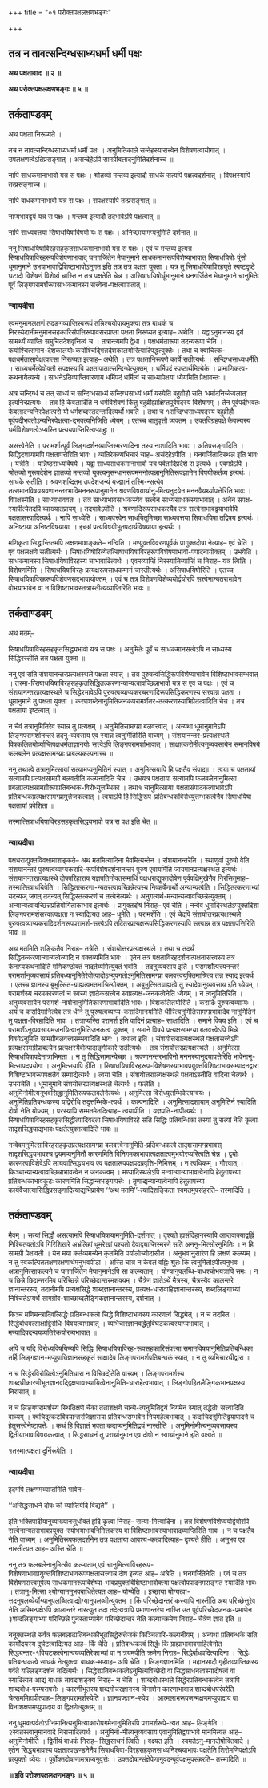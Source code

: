 +++
title = "०१ परोक्तपक्षलक्षणभङ्गः"

+++


## तत्र न तावत्सन्दिग्धसाध्यधर्मा धर्मी पक्षः

**अथ पक्षतावादः ॥ २ ॥**

**अथ परोक्तपक्षलक्षणभङ्गः ॥ ५ ॥**

## **तर्कताण्डवम्**

अथ पक्षता निरूप्यते ।

तत्र न तावत्सन्दिग्धसाध्यधर्मा धर्मी पक्षः । अनुमितिकाले सन्देहस्यासत्त्वेन विशेषणत्वायोगात् । उपलक्षणत्वेऽतिप्रसङ्गात् । असन्देहेऽपि सामग्रीबलादनुमितिदर्शनाच्च ॥

नापि साधकमानाभावो यत्र स पक्षः । श्रोतव्यो मन्तव्य इत्यादौ साधके सत्यपि पक्षत्वदर्शनात् । विपक्षस्यापि तत्प्रसङ्गाच्च ॥

नापि बाधकमानाभावो यत्र स पक्षः । सपक्षस्यापि तत्प्रसङ्गात् ॥

नाप्यभावद्वयं यत्र स पक्षः । मन्तव्य इत्यादौ तदभावेऽपि पक्षत्वात् ॥

नापि साध्यवत्तया सिषाधयिषाविषयो यः स पक्षः । अनिच्छायामप्यनुमिति दर्शनात् ॥

ननु सिषाधयिषाविरहसहकृतसाधकमानाभावो यत्र स पक्षः । एवं च मन्तव्य इत्यत्र सिषाधयिषाविरहरूपविशेषणाभावाद् घनगर्जितेन मेघानुमाने साधकमानरूपविशेष्याभावात् सिषाधयिषोः पुंसो धूमानुमाने उभयाभावाद्विशिष्टाभावोऽनुगत इति तत्र तत्र पक्षता युक्ता । यत्र तु सिषाधयिषाविरहयुते स्पष्टदृष्टे घटादौ विशेषणं विशेष्यं चास्ति न तत्र पक्षतेति चेन्न । असिषाधयिषोर्धूमानुमाने घनगर्जितेन मेघानुमाने चानुमितेः पूर्वं लिङ्गपरामर्शरूपसाधकमानस्य सत्त्वेना-पक्षत्वापातात् ॥

### **न्यायदीपा**

एवमनुमानलक्षणं तदङ्गव्याप्तिस्वरूपं तन्निश्चयोपायमुक्त्वा तत्र बाधकं च निरस्येदानीमनुमानसहकारिसंपत्तिरूपावसरप्राप्ता पक्षता निरूप्यत इत्याह– अथेति । यद्वाऽनुमानस्य द्वयं सामर्थ्यं व्याप्तिः समुचितदेशवृत्तित्वं च । तत्रान्त्यमपि द्वेधा । पक्षधर्मतारूपा तदन्यरूपा चेति । कयोश्चित्समान-देशकालयोः कयोश्चिद्भिन्नदेशकालयोरित्यादिपद्धत्युक्तेः । तथा च क्वाचित्क-पक्षधर्मतासापेक्षत्वात्सा निरूप्यत इत्याह– अथेति । तत्र पक्षतानिरूपणे कार्ये सतीत्यर्थः । सन्दिग्धसाध्यधर्मेति । साध्यधर्मेत्येवोक्तौ सपक्षस्यापि पक्षतापातात्सन्दिग्धेत्युक्तम् । धर्मिपदं स्पष्टार्थमित्येके । प्रामाणिकत्व-कथनायेत्यन्ये । साधनेऽतिव्याप्तिवारणाय धर्मिपदं धर्मित्वं च साध्यापेक्षया ध्येयमिति प्रेक्षावन्तः ॥

अत्र सन्दिग्धं च तत् साध्यं च सन्दिग्धसाध्यं सन्दिग्धसाध्यं धर्मो यस्येति बहुव्रीहौ सति ‘धर्मादनिच्केवलात्’ इत्यनिच्प्रत्ययः । तत्र हि केवलादिति न धर्मविशेषणं किंतु बहुव्रीह्याक्षिप्तपूर्वपदस्य विशेषणम् । तेन पूर्वपदीभवतः केवलादन्यनिरपेक्षात्परो यो धर्मशब्दस्तदन्तादित्यर्थो भवति । तथा च १सन्दिग्धसाध्यपदस्य बहुव्रीहौ पूर्वपदीभवतोऽन्यनिरपेक्षत्वा-द्भवत्यनिजिति ध्येयम् । एतच्च धातुवृत्तौ व्यक्तम् । उक्तविग्रहपक्षे कैवल्यस्य धर्मविशेषणत्वेऽप्यस्ति प्रत्ययप्राप्तिरित्यप्याहुः ॥

असत्त्वेनेति । परामर्शात्पूर्वं लिङ्गदर्शनव्याप्तिस्मरणादिना तस्य नाशादिति भावः । अतिप्रसङ्गादिति । सिद्धिदशायामपि पक्षतापत्तेरिति भावः । व्यतिरेकव्यभिचारं चाह– असंदेहेऽपीति । घनगर्जितादिस्थल इति भावः । यत्रेति । यन्निष्ठसाध्यविषये । यद्वा साध्यसाधकमानाभावो यत्र पर्वतादिप्रदेशे स इत्यर्थः । एवमग्रेऽपि । श्रोतव्यो गुरूपदेशेन ज्ञातव्यो मन्तव्यो युक्त्यनुसन्धानरूपमननोत्पन्नानुमितिरूपज्ञानेन विषयीकर्तव्य इत्यर्थः । साधके सतीति । श्रवणशब्दितम् उपदेशजन्यं यज्ज्ञानं तस्मि-न्सत्येव तत्समानविषयश्रवणानन्तरभाविमननरूपानुमानेन श्रवणविषयार्थानु-मित्यनुदयेन मननवैयर्थ्यापत्तेरिति भावः । विपक्षस्येति । साध्याभाववतः । तत्र साध्याभावसाधकस्यैव सत्त्वेन साध्यसाधकस्याभावात् । अनेन सपक्ष-स्यापीत्येतदपि व्याख्यातप्रायम् । तदभावेऽपीति । श्रवणादिरूपसाधकस्यैव तत्र सत्त्वेनाभावद्वयाभावेपि पक्षतासत्त्वादित्यर्थः । नापि साध्येति । साध्यवत्त्वेन साधयितुमिच्छा साध्यवत्तया सिषाधयिषा तद्विषय इत्यर्थः । अनिष्टाया अनिष्टविषयायाः । इच्छां प्रत्यविषयीभूतपदार्थविषयाया इत्यर्थः ॥

मणिकृता सिद्धान्तितमपि लक्षणमाशङ्कते– नन्विति । मण्युक्तविवरणपूर्वकं प्रागुक्तदोषा नेत्याह– एवं चेति । एवं पक्षलक्षणे सतीत्यर्थः । सिषाधयिषोरित्येतत्सिषाधयिषाविरहरूपविशेषणाभावो-पपादनायोक्तम् । उभयेति । साधकमानस्य सिषाधयिषाविरहस्य चाभावादित्यर्थः । एवमव्याप्तिं निरस्यातिव्याप्तिं च निराह– यत्र त्विति । विशेषणमिति । सिषाधयिषाविरहः प्रत्यक्षरूपसाधकमानं चास्तीत्यर्थः । असिषाधयिषोरिति । एतच्च सिषाधयिषाविरहरूपविशेषणसद्भावायोक्तम् । एवं च तत्र विशेषणविशेष्ययोर्द्वयोरपि सत्त्वेनान्यतराभावेन वोभयाभावेन वा न विशिष्टाभावस्तत्रास्तीत्यव्याप्तिरिति भावः ॥

## **तर्कताण्डवम्**

अथ मतम्–

सिषाधयिषाविरहसहकृतसिद्ध्यभावो यत्र स पक्षः । अनुमितेः पूर्वं च साधकमानसत्वेऽपि न साध्यस्य सिद्धिरस्तीति तत्र पक्षता युक्ता ॥

ननु एवं सति संशयानन्तरप्रत्यक्षस्थले पक्षता स्यात् । तत्र पुरुषत्वसिद्धिरूपविशेष्याभावेन विशिष्टाभावसम्भवात् । तस्मा-त्सिषाधयिषाविरहसहकृतसिद्धितत्करणान्यान्यत्वावच्छिन्नाभावो यत्र स एव च पक्षः । एवं च संशयानन्तरप्रत्यक्षस्थले च सिद्धेरभावेऽपि पुरुषत्वव्याप्यकरचरणादिरूपसिद्धिकरणस्य सत्त्वान्न पक्षता । धूमानुमाने तु पक्षता युक्ता । करणशब्देनानुमितिजनकपरामर्शेतर-तत्करणस्याभिप्रेतत्वादिति चेन्न । तत्र पक्षताया इष्टत्वात् ॥

न चैवं तत्रानुमितिरेव स्यान्न तु प्रत्यक्षम् । अनुमितिसामग्य्रा बलवत्त्वात् । अन्यथा धूमानुमानेऽपि लिङ्गपरामर्शानन्तरं तदनु-व्यवसाय एव स्यान्न त्वनुमितिरिति वाच्यम् । संशयानन्तर-प्रत्यक्षस्थले विषकलितयोर्व्याप्तिपक्षधर्मताज्ञानयोः सत्त्वेऽपि लिङ्गपरामर्शाभावात् । साक्षात्करोमीत्यनुव्यवसायेन समानविषये फलबलेन प्रत्यक्षसामग्य्राः प्राबल्यकल्पनाच्च ॥

ननु तथात्वे तत्रानुमित्सायां सत्यामप्यनुमितिर्न स्यात् । अनुमित्सयापि हि पक्षतैव संपाद्या । त्वया च पक्षतायां सत्यामपि प्रत्यक्षसामग्री बलवतीति कल्पनादिति चेन्न । उभयत्र पक्षतायां सत्यामपि फलबलेनानुमित्सा प्रबलप्रत्यक्षसामग्रीरूपप्रतिबन्धक-विरोध्युत्तम्भिका । तथा१ चानुमित्सायाः पक्षतासंपादकत्वाभावेऽपि प्रतिबन्धकप्रत्यक्षसामग्य्रामुत्तेजकत्वात् । त्वयाऽपि हि सिद्धिरूप-प्रतिबन्धकविरोध्युत्तम्भकत्वेनैव सिषाधयिषा पक्षतायां प्रवेशिता ॥

तस्मात्सिषाधयिषाविरहसहकृतसिद्ध्यभावो यत्र स पक्ष इति चेत् ॥

### **न्यायदीपा**

पक्षधराद्युक्तविवक्षामाशङ्कते– अथ मतमित्यादिना मैवमित्यन्तेन । संशयानन्तरेति । स्थाणुर्वा पुरुषो वेति संशयानन्तरं पुरुषत्वव्याप्यकरादि-रूपविशेषदर्शनानन्तरं पुरुष एवायमिति जायमानप्रत्यक्षस्थल इत्यर्थः । संशयानन्तरप्रत्यक्षस्थे दोषपरिहाराय यज्ञपतिनोक्तसमाधिं पक्षधराद्युक्तदोषेण पूर्वपक्षिमुखेनैव निरसितुमाह– तस्मात्सिषाधयिषेति । सिद्धितत्करणा-न्यतरत्वावच्छिन्नेत्यस्य निष्कर्षेणार्थो अन्यान्यत्वेति । सिद्धितत्करणाभ्यां यदन्यज् जगत् तदन्यत् सिद्धिस्तत्करणं च तत्त्वेनेत्यर्थः । अनुगत्यर्थ-मन्यान्यत्वावच्छिन्नेत्युक्तम् । अन्यान्यत्वावच्छिन्नप्रतियोगिताकाभाव इत्यर्थः । प्रागुक्तदोषं निराह– एवं चेति । नन्वेवं धूमादिस्थलेऽप्युक्तदिशा लिङ्गपरामर्शसत्त्वात्पक्षता न स्यादित्यत आह– धूमेति । परामर्शेति । एवं चेदपि संशयोत्तरप्रत्यक्षस्थले पुरुषत्वव्याप्यकरादिदर्शनरूपपरामर्श-सत्त्वेऽपि तदितरप्रत्यक्षरूपसिद्धिकरणस्यापि सत्त्वान्न तत्र पक्षतापत्तिरिति भावः ॥

अथ मतमिति शङ्कितैव निराह– तत्रेति । संशयोत्तरप्रत्यक्षस्थले । तथा च तदर्थं सिद्धितत्करणान्यान्यत्वेत्यादि न वक्तव्यमिति भावः । एतेन तत्र पक्षताविरहदर्शनात्पक्षतासत्त्वस्य तत्र केनाप्यकथनादिति मणिकण्ठोक्तं नादर्तव्यमित्युक्तं भवति । तदनुव्यवसाय इति । परामर्शोत्पत्त्यनन्तरं परामर्शानुव्यवसायं प्रतिबध्यानुमितेरेवोत्पादोऽभ्युपगतोऽनुमितिसामग्य्रा बलवत्त्वयुक्तिमाश्रित्य तन्न स्याद् इत्यर्थः । एतच्च ज्ञानस्य बुभुत्सित-ग्राह्यत्वमतमाश्रित्योक्तम् । अबुभुत्सितग्राह्यत्वे तु स्यादेवानुव्यवसाय इति ध्येयम् । परामर्शस्य चरमकारणत्वं च स्वस्य ज्ञातैकसत्त्वेन स्वप्रत्यक्ष-जनकत्वेनेति ध्येयम् । न त्वनुमितिरिति । अनुव्यवसायेन परामर्श-नाशेनानुमितिकारणाभावादिति भावः । विशकलितयोरिति । करादिः पुरुषत्वव्याप्यः । अयं च करादिमानित्येव तत्र धीर्न तु पुरुषत्वव्याप्य-करादिमानयमिति धीरित्यनुमितिसामग्य्रभावादेव नानुमितिर्न तु पक्षता-विरहादिति भावः । तत्राप्यस्ति परामर्श इति वादिनं प्रत्याह– साक्षादिति । समाने विषय इति । एवं च परामर्शेऽनुव्यवसायमजनयित्वानुमितिजनकत्वं युक्तम् । समाने विषये प्रत्यक्षसामग्य्रा बलवत्त्वेऽपि भिन्ने विषयेऽनुमिति सामग्रीबलवत्त्वसम्भवादिति भावः । तथात्व इति । संशयोत्तरप्रत्यक्षस्थले पक्षतासत्त्वेऽपि प्रत्यक्षसामग्रीप्राबल्येन प्रत्यक्षस्यैवोत्पादाङ्गीकारे सतीत्यर्थः । तत्र संशयोत्तरप्रत्यक्षस्थले । अनुमित्सा सिषाधयिषापदेनात्राभिमता । न तु सिद्धिसामान्येच्छा । श्रवणानन्तरभाविनो मननस्यानुदयापत्तेरिति भावेनानु-मित्सापदप्रयोगः । अनुमित्सयापि हीति । सिषाधयिषाविरहरूप-विशेषणस्याभावप्रयुक्तविशिष्टाभावसम्पादनद्वारा विशिष्टाभावरूपपक्षतैव सम्पाद्येत्यर्थः । त्वया चेति । संशयोत्तरप्रत्यक्षस्थले पक्षताऽस्तीति वादिना चेत्यर्थः । उभयत्रेति । धूमानुमाने संशयोत्तरप्रत्यक्षस्थले चेत्यर्थः । फलेति । अनुमिनोमीत्यनुभवसिद्धानुमितिरूपफलबलेनेत्यर्थः । अनुमित्सा विरोध्युत्तम्भिकेत्यन्वयः । अनुमितिप्रतिबन्धकस्य यद्विरोधि तदुत्तम्भिके-त्यर्थः । कल्पनादिति । अनुमित्सादशायाम् अनुमितिर्न स्यादिति दोषो नेति योज्यम् । परस्यापि सम्मतमेतदित्याह– त्वयापीति । यज्ञपति-नापीत्यर्थः । सिषाधयिषाविरहसहकृतसिद्धीत्यादिवदता सिषाधयिषाविरहे सति सिद्धिः प्रतिबन्धिका तस्यां तु सत्यां नेति कृत्वा तादृशसिद्ध्याद्यभावः पक्षतेत्युक्तत्वादिति भावः ॥

नन्वेवमनुमित्साविरहसहकृतप्रत्यक्षसामग्य्रा बलवत्त्वेनानुमिति-प्रतिबन्धकत्वे तादृशसामग्य्रभावस् तादृशसिद्ध्यभावश्च द्वयमप्यनुमितौ कारणमिति विनिगमकाभावात्पक्षतात्वमुभयोरप्यस्त्विति चेन्न । द्वयोः कारणत्वाविशेषेऽपि लाघवात्सिद्ध्यभाव एव पक्षतारूपपक्षपदप्रवृत्ति-निमित्तम् । न त्वधिकम् । गौरवात् । किञ्चान्यान्यत्वावच्छिन्नाभावत्वेन न जनकत्वम् । मण्यादिस्थलेऽपि मन्त्रान्यान्याभावत्वेनापि हेतुतापत्त्या प्रतिबन्धकाभावकूटः कारणमिति सिद्धान्तभङ्गापत्तेः । तृणाद्यन्यान्यत्वेनापि हेतुतापत्त्या कार्यवैजात्यासिद्धिप्रसङ्गादित्याद्यभिप्रायेण ‘‘अथ मतमि’’-त्यादिशङ्किता स्वमतमुपसंहरति– तस्मादिति ।

## **तर्कताण्डवम्**

मैवम् । सत्यां सिद्धौ असत्यामपि सिषाधयिषायामनुमिति-दर्शनात् । दृश्यते ह्यसंदिहानस्यापि आप्तवाक्याद्वह्निं निश्चितवतोऽपि गिरिशिखरे अभ्रंलिहां धूमरेखां पश्यतो दैवाद्व्याप्तिस्मरणे सति अननु-मित्सोरनुमितिः । न हि सामग्री प्रेक्षावती । येन मया कर्तव्यमन्येन कृतमिति पर्यालोच्योदासीत । अनुभवानुसारेण हि लक्षणं कल्प्यम् । न तु स्वकल्पितलक्षणरक्षणार्थमनुभवपीडा । अस्ति चात्र न केवलं वह्निः श्रुतः किं त्वनुमितोऽपीत्यनुभवः । अत्रानुमित्साकल्पने च घनगर्जितेन मेघानुमानेऽपि सा कल्प्यताम् । योग्यानुपलब्धि-बाधश्चोभयत्रापि समः । न च छिन्ने छिदान्तरमिव परिच्छिन्ने परिच्छेदान्तरमशक्यम् । चैत्रेण ज्ञातेऽर्थे मैत्रस्य, चैत्रस्यैव कालन्तरे ज्ञानान्तरस्य, तदानीमपि प्रत्यक्षसिद्धे शाब्दज्ञानान्तरस्य, प्रत्यक्ष-धारावाहिज्ञानान्तरस्य, शब्दलिङ्गाभ्यां निश्चितेऽप्यर्थे सामग्रीव-शाच्छाब्दलैङ्गिकज्ञानान्तरस्य, दर्शनात् ॥

किञ्च मणिमन्त्रादिवत्सिद्धेः प्रतिबन्धकत्वे सिद्धे विशिष्टाभावस्य कारणत्वं सिद्ध्येत् । न च तदस्ति । सिद्धेर्बाधवत्साक्षाद्विरोधि-विषयत्वाभावात् । व्यभिचारज्ञानवद्धेतुविघटकत्वस्याप्यभावात् । मण्यादिवदन्वयव्यतिरेकयोरप्यभावात् ॥

अपि च यदि विरोध्यविषयिण्यपि सिद्धिः सिषाधयिषाविरह-रूपसहकारिसंपत्त्या समानविषयानुमितिप्रतिबन्धिका तर्हि लिङ्गज्ञान-मप्युपाधिज्ञानसहकृतं साक्षादेव लिङ्गपरामर्शप्रतिबन्धकं स्यात् । न तु व्यभिचारधीद्वारा ॥

न च सिद्धेरविरोधित्वेऽनुमितिधारा न विच्छिद्येतेति वाच्यम् । लिङ्गपरामर्शस्य शाब्दधीकारणीभूतज्ञानवद्द्विक्षणावस्थायित्वेनानुमिति-धाराहेत्वभावात् । लिङ्गोपहितलैङ्गिकभानपक्षस्य निरासात् ॥

न च लिङ्गपरामर्शस्य स्थितिक्षणे चैका तन्नाशक्षणे चान्ये-त्यनुमितिद्वयं नियमेन स्यात् तद्धेतोः सत्त्वादिति वाच्यम् । क्वचिदुत्कटविषयान्तरजिज्ञासया प्रतिबन्धसम्भवेन नियमहेत्वभावात् । कदाचिदनुमितिद्वयापादने च हेतुसत्त्वेनेष्टापत्तेः । कथं हि विज्ञातं भवता कदाप्यनुमितिद्वयं नास्तीति । अनुमिनोमीत्यनुव्यवसायस्य द्वितीयाभावाविषयकत्वात् । सिद्धसाधनं तु परार्थानुमान एव दोषो न स्वार्थानुमाने इति वक्ष्यते ॥

१तस्मात्पक्षता दुर्निरूपेति ॥

### **न्यायदीपा**

इदमपि लक्षणमव्याप्तमिति भावेन–

‘‘असिद्धसाधने दोषः को व्याप्तिर्यदि विद्यते’’ ।

इति भक्तिपादीयानुव्याख्यानसुधोक्तं हृदि कृत्वा निराह– सत्या-मित्यादिना । तत्र विशेषणविशेष्ययोर्द्वयोरपि सत्त्वेनान्यतराभावप्रयुक्त-स्योभयाभावनिमित्तकस्य वा विशिष्टाभावस्याभावादव्याप्तिरिति भावः । न च पक्षतैव नेति वाच्यम् । अनुमितिरूपफलदर्शनेन तत्र पक्षताया आवश्य-कत्वादित्याह– दृश्यते हीति । अनुभव एव नास्तीत्यत आह– अस्ति चेति ॥

ननु तत्र फलबलेनानुमित्सैव कल्प्यताम् एवं चानुमित्साविरहरूप-विशेषणाभावप्रयुक्तविशिष्टाभावरूपपक्षतासत्त्वान्न दोष इत्यत आह– अत्रेति । घनगर्जितेनेति । एवं च तत्र विशेषणसत्त्वमुपेत्य साधकमानरूपविशेष्या-भावप्रयुक्तविशिष्टाभावोक्त्या पक्षत्वोपपादनमसङ्गतं स्यादिति भावः । तत्रानु-मित्सा २योग्याननुभवबाधितेत्यत आह– योग्येति । इच्छाया योग्यत्वा-त्तदनुपलब्धेर्योग्यानुपलब्धित्वाद्योग्यानुपलब्धीत्युक्तम् । किं परिच्छेदान्तरं कस्यापि नास्तीति अथ परिच्छेत्तुरेव नेति अस्मिन्पक्षेऽपि कालान्तरे नास्त्युत तदा तदेत्यत्रापि प्रमाणान्तरेण नास्ति उत पूर्वपरिच्छेदजनक-प्रमाणेन ३शब्दलिङ्गाभ्यां परिच्छिन्ने पुनस्ताभ्यामेव परिच्छेदान्तरं नेति कल्पान्क्रमेण निराह– चैत्रेण ज्ञात इति ॥

ननूक्तस्थले सर्वत्र फलबलात्प्रतिबन्धकीभूतसिद्धेरुत्तेजकं किञ्चित्परि-कल्पनीयम् । अन्यथा प्रतिबन्धके सति कार्योदयस्य दुर्घटत्वादित्यत आह– किं चेति । प्रतिबन्धकत्वं सिद्धेः किं ग्राह्याभावावगाहित्वेनोत सिद्ध्यन्तर-१विघटकत्वेनान्वयव्यतिरेकाभ्यां वा न त्रयमपीति क्रमेण निराह– सिद्धेर्बाधवदित्यादिना । सिद्धेः प्रतिबन्धकत्वे साधकं नेत्युक्त्वा बाधक-मप्याह– अपि चेति । लिङ्गज्ञानमिति । महानसादौ गृहीतव्याप्तिकस्य पर्वते यल्लिङ्गदर्शनं तदित्यर्थः । सिद्धेरप्रतिबन्धकत्वेऽनुमित्यविच्छेदो वा सिद्धसाधनत्वस्यादोषत्वं वा स्यादित्यत आद्यं बाधकं तावदाशङ्क्य निराह– न चेति । शाब्दबोधस्थले सिद्धेरप्रतिबन्धकत्वेन तत्रापि शाब्दबोध-परम्परापत्तेः । कारणीभूतस्य शब्दगोचरज्ञानस्य विनाशेन कारणाभावान्न शाब्दबोधपरंपरेति चेत्सममिहापीत्याह– लिङ्गपरामर्शस्येति । ज्ञानवज्ज्ञान-स्येव । आत्मलाभरूपजन्मक्षणमप्युपादाय वा विनाशक्षणमप्युपादाय वा द्विक्षणेत्युक्तम् ॥

ननु धूमवत्पर्वतोऽग्निमानित्यनुमित्याकारोपगमेनानुमितिरपि परामर्शरूपे-त्यत आह– लिङ्गेति । २स्वतस्त्वानुमानवादे निरासादित्यर्थः । अनुमिनो-मीत्यनुव्यवसाय एवानुमितिद्वयाभावे मानमित्यत आह– अनुमिनोमीति । द्वितीयं बाधकं निराह– सिद्धसाधनं त्विति । वक्ष्यत इति । स्वमतेऽनु-मानदोषोक्तिवादे । एतेन सिद्ध्यभावस्य पक्षतात्वखण्डनेनैव सिषाधयिषा-विरहसहकृतसाध्यनिश्चयाभावः पक्षतेति शिरोमणिपक्षोऽपि प्रत्युक्तो ध्येयः । पूर्वोक्तदोषाणामत्राप्यनुवृत्तेः । उक्तदोषान्संक्षेपेणानुवदन्पूर्वपक्षमुपसंहरति– तस्मादिति ॥

**॥ इति परोक्तपक्षलक्षणभङ्गः ॥ ५ ॥**

